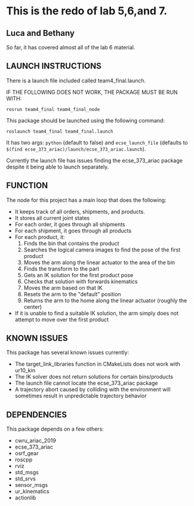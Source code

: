 # This is the redo of lab 5,6,and 7.


## Luca and Bethany

So far, it has covered almost all of the lab 6 material.


## LAUNCH INSTRUCTIONS

There is a launch file included called team4_final.launch.

IF THE FOLLOWING DOES NOT WORK, THE PACKAGE MUST BE RUN WITH:

```rosrun team4_final team4_final_node```


This package should be launched using the following command:

```roslaunch team4_final team4_final.launch```

It has two args: `python` (default to false) and `ecse_launch_file` (defaults to `$(find ecse_373_ariac)/launch/ecse_373_ariac.launch`).

Currently the launch file has issues finding the ecse_373_ariac package despite it being able to launch separately.


## FUNCTION

The node for this project has a main loop that does the following:
- It keeps track of all orders, shipments, and products.
- It stores all current joint states
- For each order, it goes through all shipments
- For each shipment, it goes through all products
- For each product, it:
  1. Finds the bin that contains the product
  2. Searches the logical camera images to find the pose of the first product
  3. Moves the arm along the linear actuator to the area of the bin
  4. Finds the transform to the part
  5. Gets an IK solution for the first product pose
  6. Checks that solution with forwards kinematics
  7. Moves the arm based on that IK
  8. Resets the arm to the "default" position
  9. Returns the arm to the home along the linear actuator (roughly the center)
- If it is unable to find a suitable IK solution, the arm simply does not attempt to move over the first product


## KNOWN ISSUES

This package has several known issues currently:
- The target_link_libraries function in CMakeLists does not work with ur10_kin
- The IK solver does not return solutions for certain bins/products
- The launch file cannot locate the ecse_373_ariac package
- A trajectory abort caused by colliding with the environment will sometimes result in unpredictable trajectory behavior


## DEPENDENCIES

This package depends on a few others:
- cwru_ariac_2019
- ecse_373_ariac
- osrf_gear
- roscpp
- rviz
- std_msgs
- std_srvs
- sensor_msgs
- ur_kinematics
- actionlib
